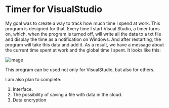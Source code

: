# Timer for VisualStudio

My goal was to create a way to track how much time I spend at work. This program is designed for that. Every time I start Visual Studio, a timer turns on, which, when the program is turned off, 
will write all the data to a txt file and display the time as a notification on Windows. And after restarting, the program will take this data and add it. 
As a result, we have a message about the current time spent at work and the global time I spent. It looks like this: 

![image](https://github.com/RATratRa/TimerForVisualStudio/assets/50164625/c368a463-3a71-4cbe-b2e7-ae70afe050d2)

This program can be used not only for VisualStudio, but also for others.

I am also plan to complete:
  1. Interface.
  2. The possibility of saving a file with data in the cloud.
  3. Data encryption
